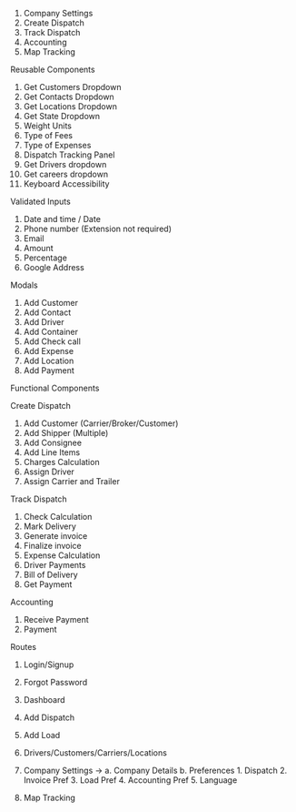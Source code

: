 1. Company Settings
2. Create Dispatch
3. Track Dispatch
4. Accounting
5. Map Tracking

Reusable Components
1. Get Customers Dropdown
2. Get Contacts Dropdown
3. Get Locations Dropdown
4. Get State Dropdown
5. Weight Units
5. Type of Fees
6. Type of Expenses
7. Dispatch Tracking Panel
8. Get Drivers dropdown
9. Get careers dropdown
10. Keyboard Accessibility

Validated Inputs
1. Date and time / Date
2. Phone number (Extension not required)
3. Email
4. Amount
5. Percentage
6. Google Address

Modals
1. Add Customer
2. Add Contact
3. Add Driver
4. Add Container
5. Add Check call
6. Add Expense
7. Add Location
8. Add Payment

Functional Components


Create Dispatch

1. Add Customer (Carrier/Broker/Customer)
2. Add Shipper (Multiple)
3. Add Consignee
4. Add Line Items
5. Charges Calculation
6. Assign Driver
7. Assign Carrier and Trailer

Track Dispatch
1. Check Calculation
2. Mark Delivery
3. Generate invoice
4. Finalize invoice
5. Expense Calculation
6. Driver Payments
7. Bill of Delivery
8. Get Payment 

Accounting
1. Receive Payment
2. Payment

Routes
1. Login/Signup
2. Forgot Password
3. Dashboard 
4. Add Dispatch
5. Add Load
6. Drivers/Customers/Carriers/Locations
7. Company Settings -> 
    a. Company Details
    b. Preferences
        1. Dispatch
        2. Invoice Pref
        3. Load Pref
        4. Accounting Pref
        5. Language

8. Map Tracking